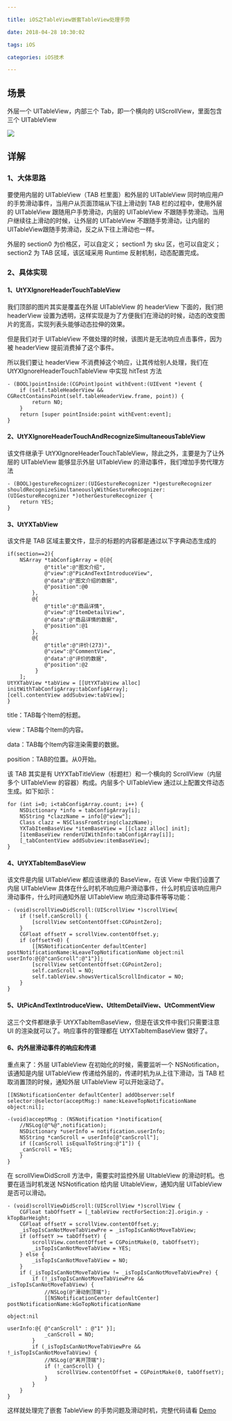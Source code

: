 ```yaml
---

title: iOS之TableView嵌套TableView处理手势

date: 2018-04-28 10:30:02

tags: iOS

categories: iOS技术

---
```


## 场景

外层一个 UITableView，内部三个 Tab，即一个横向的 UIScrollView，里面包含三个 UITableView

![](https://github.com/huangzhifei/UtilityKits/raw/master/UtilityKits/TableNestTable-45/tableview.gif)

## 详解

### 1、大体思路

要使用内层的 UITableView（TAB 栏里面）和外层的 UITableView 同时响应用户的手势滑动事件，当用户从页面顶端从下往上滑动到 TAB 栏的过程中，使用外层的 UITableView 跟随用户手势滑动，内层的 UITableView 不跟随手势滑动。当用户继续往上滑动的时候，让外层的 UITableView 不跟随手势滑动，让内层的 UITableView跟随手势滑动，反之从下往上滑动也一样。

外层的 section0 为价格区，可以自定义；
section1 为 sku 区，也可以自定义；
section2 为 TAB 区域，该区域采用 Runtime 反射机制，动态配置完成。


### 2、具体实现

#### 1、UtYXIgnoreHeaderTouchTableView

我们顶部的图片其实是覆盖在外层 UITableView 的 headerView 下面的，我们把 headerView 设置为透明，这样实现是为了方便我们在滑动的时候，动态的改变图片的宽高，实现列表头能够动态拉伸的效果。

但是我们对于 UITableView 不做处理的时候，该图片是无法响应点击事件，因为被 headerView 提前消费掉了这个事件。

所以我们要让 headerView 不消费掉这个响应，让其传给别人处理，我们在 UtYXIgnoreHeaderTouchTableView 中实现 hitTest 方法

```
- (BOOL)pointInside:(CGPoint)point withEvent:(UIEvent *)event {
	if (self.tableHeaderView && CGRectContainsPoint(self.tableHeaderView.frame, point)) {
		return NO;
	}
	return [super pointInside:point withEvent:event];
}
```

#### 2、UtYXIgnoreHeaderTouchAndRecognizeSimultaneousTableView

该文件继承于 UtYXIgnoreHeaderTouchTableView，除此之外，主要是为了让外层的 UITableView 能够显示外层 UITableView 的滑动事件，我们增加手势代理方法

```
- (BOOL)gestureRecognizer:(UIGestureRecognizer *)gestureRecognizer shouldRecognizeSimultaneouslyWithGestureRecognizer:(UIGestureRecognizer *)otherGestureRecognizer {
    return YES;
}
```

#### 3、UtYXTabView

该文件是 TAB 区域主要文件，显示的标题的内容都是通过以下字典动态生成的

```
if(section==2){
	NSArray *tabConfigArray = @[@{
            @"title":@"图文介绍",
            @"view":@"PicAndTextIntroduceView",
            @"data":@"图文介绍的数据",
            @"position":@0
        },
        @{
            @"title":@"商品详情",
            @"view":@"ItemDetailView",
            @"data":@"商品详情的数据",
            @"position":@1
        },
        @{
            @"title":@"评价(273)",
            @"view":@"CommentView",
            @"data":@"评价的数据",
            @"position":@2
         }
    ];
UtYXTabView *tabView = [[UtYXTabView alloc] initWithTabConfigArray:tabConfigArray];
[cell.contentView addSubview:tabView];
}
```

title：TAB每个Item的标题。

view：TAB每个Item的内容。

data：TAB每个Item内容渲染需要的数据。

position：TAB的位置。从0开始。

该 TAB 其实是有 UtYXTabTitleView（标题栏）和一个横向的 ScrollView（内层多个 UITableView 的容器）构成。内层多个 UITableView 通过以上配置文件动态生成。如下如示：

```
for (int i=0; i<tabConfigArray.count; i++) {
	NSDictionary *info = tabConfigArray[i];
	NSString *clazzName = info[@"view"];
	Class clazz = NSClassFromString(clazzName);
	YXTabItemBaseView *itemBaseView = [[clazz alloc] init];
	[itemBaseView renderUIWithInfo:tabConfigArray[i]];
	[_tabContentView addSubview:itemBaseView];
}
```

#### 4、UtYXTabItemBaseView

该文件是内层 UITableView 都应该继承的 BaseView，在该 View 中我们设置了内层 UITableView 具体在什么时机不响应用户滑动事件，什么时机应该响应用户滑动事件，什么时间通知外层 UITableView 响应滑动事件等等功能：

```
- (void)scrollViewDidScroll:(UIScrollView *)scrollView{
	if (!self.canScroll) {
		[scrollView setContentOffset:CGPointZero];
	}
	CGFloat offsetY = scrollView.contentOffset.y;
	if (offsetY<0) {
		[[NSNotificationCenter defaultCenter] postNotificationName:kLeaveTopNotificationName object:nil userInfo:@{@"canScroll":@"1"}];
		[scrollView setContentOffset:CGPointZero];
		self.canScroll = NO;
		self.tableView.showsVerticalScrollIndicator = NO;
	}
}
```

#### 5、UtPicAndTextIntroduceView、UtItemDetailView、UtCommentView

这三个文件都继承于 UtYXTabItemBaseView，但是在该文件中我们只需要注意 UI 的渲染就可以了。响应事件的管理都在 UtYXTabItemBaseView 做好了。


#### **6、内外层滑动事件的响应和传递**

重点来了：外层 UITableView 在初始化的时候，需要监听一个 NSNotification，该通知是内层 UITableView 传递给外层的，传递时机为从上往下滑动，当 TAB 栏取消置顶的时候，通知外层 UITableView 可以开始滚动了。

```
[[NSNotificationCenter defaultCenter] addObserver:self selector:@selector(acceptMsg:) name:kLeaveTopNotificationName object:nil];

-(void)acceptMsg : (NSNotification *)notification{
	//NSLog(@"%@",notification);
	NSDictionary *userInfo = notification.userInfo;
	NSString *canScroll = userInfo[@"canScroll"];
	if ([canScroll isEqualToString:@"1"]) {
	_canScroll = YES;
	}
}
```

在 scrollViewDidScroll 方法中，需要实时监控外层 UItableView 的滑动时机。也要在适当时机发送 NSNotification 给内层 UItableView，通知内层 UITableView 是否可以滑动。



```
- (void)scrollViewDidScroll:(UIScrollView *)scrollView {
    CGFloat tabOffsetY = [_tableView rectForSection:2].origin.y - kTopBarHeight;
    CGFloat offsetY = scrollView.contentOffset.y;
    _isTopIsCanNotMoveTabViewPre = _isTopIsCanNotMoveTabView;
    if (offsetY >= tabOffsetY) {
        scrollView.contentOffset = CGPointMake(0, tabOffsetY);
        _isTopIsCanNotMoveTabView = YES;
    } else {
        _isTopIsCanNotMoveTabView = NO;
    }
    if (_isTopIsCanNotMoveTabView != _isTopIsCanNotMoveTabViewPre) {
        if (!_isTopIsCanNotMoveTabViewPre && _isTopIsCanNotMoveTabView) {
            //NSLog(@"滑动到顶端");
            [[NSNotificationCenter defaultCenter] postNotificationName:kGoTopNotificationName
                                                                object:nil
                                                              userInfo:@{ @"canScroll" : @"1" }];
            _canScroll = NO;
        }
        if (_isTopIsCanNotMoveTabViewPre && !_isTopIsCanNotMoveTabView) {
            //NSLog(@"离开顶端");
            if (!_canScroll) {
                scrollView.contentOffset = CGPointMake(0, tabOffsetY);
            }
        }
    }
}
```

这样就处理完了嵌套 TableView 的手势问题及滑动时机，完整代码请看 [Demo](https://github.com/huangzhifei/UtilityKits/tree/master/UtilityKits/TableNestTable-45)



